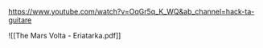 
https://www.youtube.com/watch?v=OqGr5q_K_WQ&ab_channel=hack-ta-guitare


![[The Mars Volta - Eriatarka.pdf]]